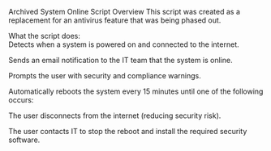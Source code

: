 Archived System Online Script Overview
This script was created as a replacement for an antivirus feature that was being phased out.

What the script does:   
Detects when a system is powered on and connected to the internet.

Sends an email notification to the IT team that the system is online.

Prompts the user with security and compliance warnings.

Automatically reboots the system every 15 minutes until one of the following occurs:

The user disconnects from the internet (reducing security risk).

The user contacts IT to stop the reboot and install the required security software.
